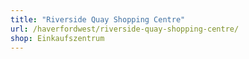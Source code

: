 ```yaml
---
title: "Riverside Quay Shopping Centre"
url: /haverfordwest/riverside-quay-shopping-centre/
shop: Einkaufszentrum
---
```

